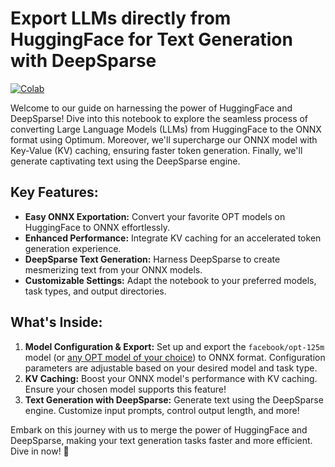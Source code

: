 # Export LLMs directly from HuggingFace for Text Generation with DeepSparse

[![Colab](https://colab.research.google.com/assets/colab-badge.svg)](https://colab.research.google.com/github/neuralmagic/notebooks/blob/main/notebooks/opt-text-generation-deepsparse-quickstart/OPT_Text_Generation_DeepSparse_Quickstart.ipynb)

Welcome to our guide on harnessing the power of HuggingFace and DeepSparse! Dive into this notebook to explore the seamless process of converting Large Language Models (LLMs) from HuggingFace to the ONNX format using Optimum. Moreover, we'll supercharge our ONNX model with Key-Value (KV) caching, ensuring faster token generation. Finally, we'll generate captivating text using the DeepSparse engine.

## Key Features:
- **Easy ONNX Exportation:** Convert your favorite OPT models on HuggingFace to ONNX effortlessly.
- **Enhanced Performance:** Integrate KV caching for an accelerated token generation experience.
- **DeepSparse Text Generation:** Harness DeepSparse to create mesmerizing text from your ONNX models.
- **Customizable Settings:** Adapt the notebook to your preferred models, task types, and output directories.

## What's Inside:
1. **Model Configuration & Export:** Set up and export the `facebook/opt-125m` model (or [any OPT model of your choice](https://huggingface.co/models?other=opt&sort=trending&search=facebook%2Fopt)) to ONNX format. Configuration parameters are adjustable based on your desired model and task type.
2. **KV Caching:** Boost your ONNX model's performance with KV caching. Ensure your chosen model supports this feature!
3. **Text Generation with DeepSparse:** Generate text using the DeepSparse engine. Customize input prompts, control output length, and more!

Embark on this journey with us to merge the power of HuggingFace and DeepSparse, making your text generation tasks faster and more efficient. Dive in now! 🚀
